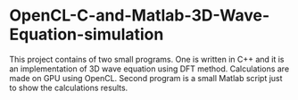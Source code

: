 # OpenCL-C-and-Matlab-3D-Wave-Equation-simulation
This project contains of two small programs. One is written in C++ and it is an implementation of 3D wave equation using DFT method. Calculations are made on GPU using OpenCL. Second program is a small Matlab script just to show the calculations results.
